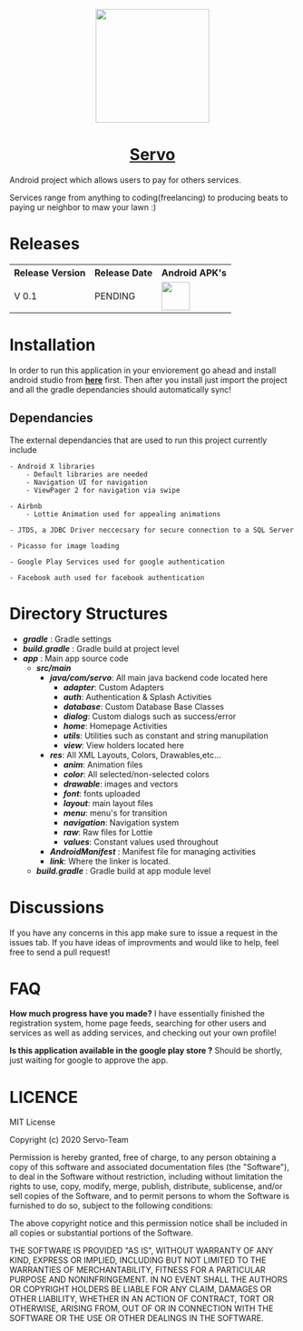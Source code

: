 

<p align="center"><a href="https://boneos.org" target="_blank"><img width="200"src="https://i.imgur.com/TNO0fqq.png"></a></p>
<h1 align="center" id="header" style="color:#21d4fd;"><a href="#">Servo</a></h1>

Android project which allows users to pay for others services.

Services range from anything to coding(freelancing) to producing beats
to paying ur neighbor to maw your lawn :)


# Releases
<table>
  <tr>
    <th>Release Version</th>
    <th>Release Date</th>
    <th>Android APK's</th>
  </tr>

  <tr>
   <td>V 0.1</td>
   <td>PENDING</td>
   <td>
   <a href="https://github.com/Servo-Team/Servo"><img src="https://i.imgur.com/TNO0fqq.pngg" width="50"/></a>
   </td>
  </tr>
  </tr>
</table>

# Installation

In order to run this application in your enviorement go ahead and install android studio from <b><a href="https://developer.android.com">here</a></b> first. Then after you install just import the
project and all the gradle dependancies should automatically sync!

## Dependancies

The external dependancies that are used to run this project currently include

    - Android X libraries 
        - Default libraries are needed
        - Navigation UI for navigation
        - ViewPager 2 for navigation via swipe
        
    - Airbnb
        - Lottie Animation used for appealing animations
        
    - JTDS, a JDBC Driver neccecsary for secure connection to a SQL Server
    
    - Picasso for image loading
    
    - Google Play Services used for google authentication
    
    - Facebook auth used for facebook authentication

# Directory Structures
- ***gradle*** : Gradle settings
- ***build.gradle*** : Gradle build at project level
- ***app*** : Main app source code
   - ***src/main***
     - ***java/com/servo***: All main java backend code located here
       - ***adapter***: Custom Adapters
       - ***auth***: Authentication & Splash Activities
       - ***database***: Custom Database Base Classes
       - ***dialog***: Custom dialogs such as success/error
       - ***home***: Homepage Activities
       - ***utils***: Utilities such as constant and string manupilation
       - ***view***: View holders located here
     - ***res***: All XML Layouts, Colors, Drawables,etc...
       - ***anim***: Animation files
       - ***color***: All selected/non-selected colors
       - ***drawable***: images and vectors
       - ***font***: fonts uploaded
       - ***layout***: main layout files
       - ***menu***: menu's for transition
       - ***navigation***: Navigation system
       - ***raw***: Raw files for Lottie
       - ***values***: Constant values used throughout
     - ***AndroidManifest*** : Manifest file for managing activities
     - ***link***: Where the linker is located.
  - ***build.gradle*** : Gradle build at app module level 


# Discussions

If you have any concerns in this app make sure to issue a request in the issues tab. If you have ideas of improvments and would like to help, feel free to send a pull request!

# FAQ

<b>How much progress have you made?</b> I have essentially finished the registration system, home page feeds, searching for other users and services as well as adding services, and checking out your own profile!

<b> Is this application available in the google play store ?</b> Should be shortly, just waiting for google to approve the app.

# LICENCE

MIT License

Copyright (c) 2020 Servo-Team

Permission is hereby granted, free of charge, to any person obtaining a copy
of this software and associated documentation files (the "Software"), to deal
in the Software without restriction, including without limitation the rights
to use, copy, modify, merge, publish, distribute, sublicense, and/or sell
copies of the Software, and to permit persons to whom the Software is
furnished to do so, subject to the following conditions:

The above copyright notice and this permission notice shall be included in all
copies or substantial portions of the Software.

THE SOFTWARE IS PROVIDED "AS IS", WITHOUT WARRANTY OF ANY KIND, EXPRESS OR
IMPLIED, INCLUDING BUT NOT LIMITED TO THE WARRANTIES OF MERCHANTABILITY,
FITNESS FOR A PARTICULAR PURPOSE AND NONINFRINGEMENT. IN NO EVENT SHALL THE
AUTHORS OR COPYRIGHT HOLDERS BE LIABLE FOR ANY CLAIM, DAMAGES OR OTHER
LIABILITY, WHETHER IN AN ACTION OF CONTRACT, TORT OR OTHERWISE, ARISING FROM,
OUT OF OR IN CONNECTION WITH THE SOFTWARE OR THE USE OR OTHER DEALINGS IN THE
SOFTWARE.
